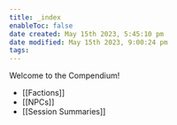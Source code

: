 ```yaml
---
title: _index
enableToc: false
date created: May 15th 2023, 5:45:10 pm
date modified: May 15th 2023, 9:00:24 pm
tags: 
---
```


Welcome to the Compendium!

- [[Factions]]
- [[NPCs]]
- [[Session Summaries]]
